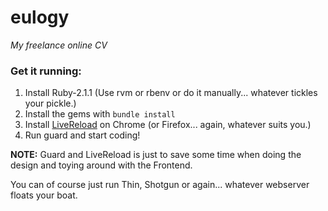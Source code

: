 # eulogy

_My freelance online CV_

### Get it running:

1. Install Ruby-2.1.1 (Use rvm or rbenv or do it manually... whatever tickles your pickle.)
2. Install the gems with ``bundle install``
3. Install [LiveReload](https://chrome.google.com/webstore/detail/livereload/jnihajbhpnppcggbcgedagnkighmdlei?hl=en) on Chrome (or Firefox... again, whatever suits you.)
4. Run guard and start coding!

**NOTE:** Guard and LiveReload is just to save some time when doing the design and toying around with the Frontend.

You can of course just run Thin, Shotgun or again... whatever webserver floats your boat.


